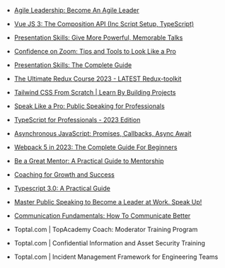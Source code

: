 - [Agile Leadership: Become An Agile Leader](https://www.udemy.com/certificate/UC-fdb829fc-6759-4bed-8248-15081f99ffd2)
- [Vue JS 3: The Composition API (Inc Script Setup, TypeScript)](https://www.udemy.com/certificate/UC-3d6f3ee6-fcbb-47b7-9056-775d598beba5)
- [Presentation Skills: Give More Powerful, Memorable Talks](https://www.udemy.com/certificate/UC-8ad2cc19-419a-47b7-91b8-585c83a79c25)
- [Confidence on Zoom: Tips and Tools to Look Like a Pro](https://www.udemy.com/certificate/UC-5931a0bf-7712-4480-a964-a05842cb43d0)
- [Presentation Skills: The Complete Guide](https://www.udemy.com/certificate/UC-ec2f78f7-c0ed-4809-9598-912726a5ef01)
- [The Ultimate Redux Course 2023 - LATEST Redux-toolkit](https://www.udemy.com/certificate/UC-6ef424ae-6c1e-4a9a-8181-7b9d7d46cbd9)
- [Tailwind CSS From Scratch | Learn By Building Projects](https://www.udemy.com/certificate/UC-a2e28478-3b21-432d-b863-ad9ba9a525e3)
- [Speak Like a Pro: Public Speaking for Professionals](https://www.udemy.com/certificate/UC-814efedb-1407-40e3-9462-dcae9aa977e6)
- [TypeScript for Professionals - 2023 Edition](https://www.udemy.com/certificate/UC-26d496c8-1b0d-43cb-a757-55f31dc24eb0)
- [Asynchronous JavaScript: Promises, Callbacks, Async Await](https://www.udemy.com/certificate/UC-949565a7-eecf-4caa-9058-924463ae0e55)
- [Webpack 5 in 2023: The Complete Guide For Beginners](https://www.udemy.com/certificate/UC-b86a8392-ed0c-4fdf-8fbf-0edf7ad3f9d7)
- [Be a Great Mentor: A Practical Guide to Mentorship](https://www.udemy.com/certificate/UC-7b89a36d-400d-4f2c-8f84-f8860de59435)
- [Coaching for Growth and Success](https://www.udemy.com/certificate/UC-bb611b28-f763-4d54-84f6-3812989e9133)
- [Typescript 3.0: A Practical Guide](https://www.udemy.com/certificate/UC-d374de9e-484f-4246-8f59-191e688acd71)
- [Master Public Speaking to Become a Leader at Work. Speak Up!](https://toptal.udemy.com/certificate/UC-0ff12d0e-c0ee-4ff0-a679-f8bffda977cf)
- [Communication Fundamentals: How To Communicate Better](https://toptal.udemy.com/certificate/UC-dd8e4509-4bb8-4acd-8617-d15baafd15ec)

- Toptal.com | TopAcademy Coach: Moderator Training Program
- Toptal.com | Confidential Information and Asset Security Training
- Toptal.com | Incident Management Framework for Engineering Teams
